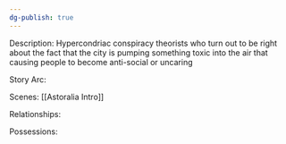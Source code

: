 ```yaml
---
dg-publish: true
---
```

Description:
Hypercondriac conspiracy theorists who turn out to be right about the fact that the city is pumping something toxic into the air that causing people to become anti-social or uncaring

Story Arc:

Scenes:
[[Astoralia Intro]]

Relationships:

Possessions: